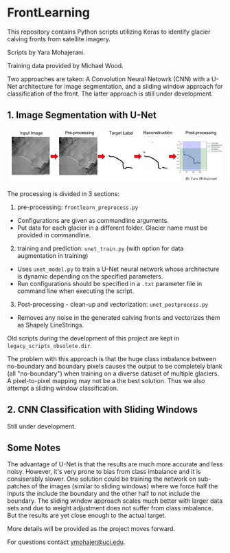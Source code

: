 # FrontLearning
This repository contains Python scripts utilizing Keras to identify glacier calving fronts from satellite imagery. 

Scripts by Yara Mohajerani.

Training data provided by Michael Wood.

Two approaches are taken: A Convolution Neural Netowrk (CNN) with a U-Net architecture for image segmentation, and a sliding window
approach for classification of the front. The latter approach is still under development. 

## 1. Image Segmentation with U-Net
![Unet_Logo](./UnetLogo.jpg)

The processing is divided in 3 sections: 

1. pre-processing: `frontlearn_preprocess.py`
  * Configurations are given as commandline arguments.
  * Put data for each glacier in a different folder. Glacier name must be provided in commandline.

2. training and prediction: `unet_train.py` (with option for data augmentation in training)
  * Uses `unet_model.py` to train a U-Net neural network whose architecture is dynamic depending on the specified parameters.
  * Run configurations should be specified in a `.txt` parameter file in command line when executing the script.
3. Post-processing - clean-up and vectorization: `unet_postprocess.py`
  * Removes any noise in the generated calving fronts and vectorizes them as Shapely LineStrings.

Old scripts during the development of this project are kept in `legacy_scripts_obsolete.dir`.

The problem with this approach is that the huge class imbalance between no-boundary and boundary pixels causes the output to be completely blank
(all "no-boundary") when training on a diverse dataset of multiple glaciers. A pixel-to-pixel mapping may not be a the best solution. Thus we also
attempt a sliding window classification. 

## 2. CNN Classification with Sliding Windows

Still under development.

## Some Notes
The advantage of U-Net is that the results are much more accurate and less noisy. However, it's very prone to bias from class imbalance and it is
consiserably slower. One solution could be training the network on sub-patches of the images (similar to sliding windows) where we force half the inputs
the include the boundary and the other half to not include the boundary.
The sliding window approach scales much better with larger data sets and due to weight adjustment does not suffer from class 
imbalance. But the results are yet close enough to the actual target.

More details will be provided as the project moves forward.

For questions contact <ymohajer@uci.edu>.
